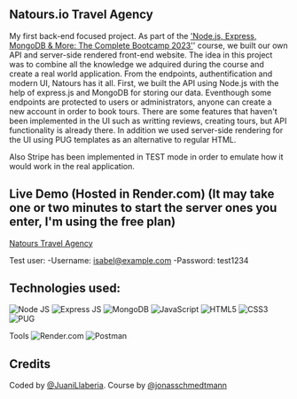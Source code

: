 ## Natours.io Travel Agency
My first back-end focused project. As part of the ['Node.js, Express, MongoDB & More: The Complete Bootcamp 2023'](https://www.udemy.com/course/nodejs-express-mongodb-bootcamp/)' course, we built our own API and server-side rendered front-end website. The idea in this project was to combine all the knowledge we adquired during the course and create a real world application. From the endpoints, authentification and modern UI, Natours has it all.
First, we built the API using Node.js with the help of express.js and MongoDB for storing our data. Eventhough some endpoints are protected to users or administrators, anyone can create a new account in order to book tours. There are some features that haven't been implemented in the UI such as writting reviews, creating tours, but API functionality is already there. 
In addition we used server-side rendering for the UI using PUG templates as an alternative to regular HTML.

Also Stripe has been implemented in TEST mode in order to emulate how it would work in the real application.

## Live Demo (Hosted in Render.com) (It may take one or two minutes to start the server ones you enter, I'm using the free plan)
[Natours Travel Agency](https://natours-course-l264.onrender.com/)

Test user:
-Username: isabel@example.com
-Password: test1234

## Technologies used:
![Node JS](https://img.shields.io/badge/Node%20js-339933?style=for-the-badge&logo=nodedotjs&logoColor=white)
![Express JS](https://img.shields.io/badge/Express%20js-000000?style=for-the-badge&logo=express&logoColor=white)
![MongoDB](https://img.shields.io/badge/MongoDB-4EA94B?style=for-the-badge&logo=mongodb&logoColor=white)
![JavaScript](https://img.shields.io/badge/javascript-%23323330.svg?style=for-the-badge&logo=javascript&logoColor=%23F7DF1E)
![HTML5](https://img.shields.io/badge/html5-%23E34F26.svg?style=for-the-badge&logo=html5&logoColor=white)
![CSS3](https://img.shields.io/badge/css3-%231572B6.svg?style=for-the-badge&logo=css3&logoColor=white)
![PUG](https://img.shields.io/badge/Pug-E3C29B?style=for-the-badge&logo=pug&logoColor=black)

Tools
![Render.com](https://img.shields.io/badge/Render-46E3B7?style=for-the-badge&logo=render&logoColor=white)
![Postman](https://img.shields.io/badge/Postman-FF6C37?style=for-the-badge&logo=Postman&logoColor=white)


## Credits
Coded by [@JuaniLlaberia](https://github.com/JuaniLlaberia).
Course by [@jonasschmedtmann](https://github.com/jonasschmedtmann)
